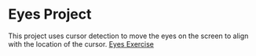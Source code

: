 # Eyes Project
This project uses cursor detection to move the eyes on the screen to align with the location of the cursor. 
<a href = "https://zkm5022.github.io/eyes/index.html"> Eyes Exercise </a>
